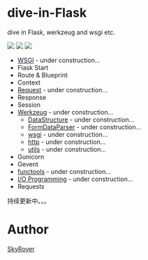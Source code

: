 # dive-in-Flask
dive in Flask, werkzeug and wsgi etc.

![](https://img.shields.io/badge/Python-3.5-green.svg)
![](https://img.shields.io/badge/Flask-0.13_dev-green.svg)
![](https://img.shields.io/badge/Werkzeug-0.11.11_dev-green.svg)

- [WSGI](https://github.com/Microndgt/dive-in-Flask/blob/master/WSGI.md) - under construction...
- Flask Start
- Route & Blueprint
- Context
- [Request](https://github.com/Microndgt/dive-in-Flask/blob/master/Request.md) - under construction...
- Response
- Session
- [Werkzeug](https://github.com/Microndgt/dive-in-Flask/blob/master/Werkzeug) - under construction...
  - [DataStructure](https://github.com/Microndgt/dive-in-Flask/blob/master/Werkzeug/DataStructure.md) - under construction...
  - [FormDataParser](https://github.com/Microndgt/dive-in-Flask/blob/master/Werkzeug/FormDataParser.md) - under construction...
  - [wsgi](https://github.com/Microndgt/dive-in-Flask/blob/master/Werkzeug/wsgi.md) - under construction...
  - [http](https://github.com/Microndgt/dive-in-Flask/blob/master/Werkzeug/http.md) - under construction...
  - [utils](https://github.com/Microndgt/dive-in-Flask/blob/master/Werkzeug/utils.md) - under construction...
- Gunicorn
- Gevent
- [functools](https://github.com/Microndgt/dive-in-Flask/blob/master/functools.md) - under construction...
- [I/O Programming](https://github.com/Microndgt/dive-in-Flask/blob/master/IO_programming.md) - under construction...
- Requests

持续更新中。。。

Author
===

[SkyRover](http://skyrover.me)
